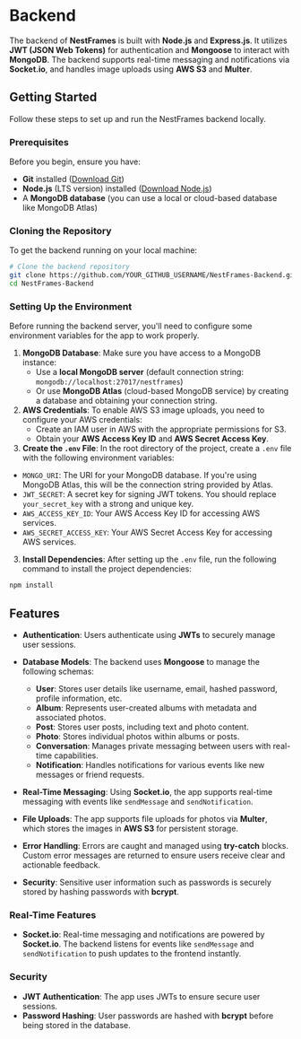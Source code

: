 # Backend

The backend of **NestFrames** is built with **Node.js** and **Express.js**. It utilizes **JWT (JSON Web Tokens)** for authentication and **Mongoose** to interact with **MongoDB**. The backend supports real-time messaging and notifications via **Socket.io**, and handles image uploads using **AWS S3** and **Multer**.

## Getting Started

Follow these steps to set up and run the NestFrames backend locally.

### Prerequisites
Before you begin, ensure you have:
- **Git** installed ([Download Git](https://git-scm.com/downloads))
- **Node.js** (LTS version) installed ([Download Node.js](https://nodejs.org/))
- A **MongoDB database** (you can use a local or cloud-based database like MongoDB Atlas)

### Cloning the Repository
To get the backend running on your local machine:
```sh
# Clone the backend repository
git clone https://github.com/YOUR_GITHUB_USERNAME/NestFrames-Backend.git
cd NestFrames-Backend
```
### Setting Up the Environment

Before running the backend server, you'll need to configure some environment variables for the app to work properly.

1. **MongoDB Database**: Make sure you have access to a MongoDB instance:
   - Use a **local MongoDB server** (default connection string: `mongodb://localhost:27017/nestframes`)
   - Or use **MongoDB Atlas** (cloud-based MongoDB service) by creating a database and obtaining your connection string.
2. **AWS Credentials**: To enable AWS S3 image uploads, you need to configure your AWS credentials:
   - Create an IAM user in AWS with the appropriate permissions for S3.
   - Obtain your **AWS Access Key ID** and **AWS Secret Access Key**.
3. **Create the `.env` File**: In the root directory of the project, create a `.env` file with the following environment variables:

- `MONGO_URI`: The URI for your MongoDB database. If you're using MongoDB Atlas, this will be the connection string provided by Atlas.
- `JWT_SECRET`: A secret key for signing JWT tokens. You should replace `your_secret_key` with a strong and unique key.
- `AWS_ACCESS_KEY_ID`: Your AWS Access Key ID for accessing AWS services.
- `AWS_SECRET_ACCESS_KEY`: Your AWS Secret Access Key for accessing AWS services.

3. **Install Dependencies**: After setting up the `.env` file, run the following command to install the project dependencies:

```sh
npm install
```
## Features

- **Authentication**: Users authenticate using **JWTs** to securely manage user sessions.
- **Database Models**: The backend uses **Mongoose** to manage the following schemas:
  - **User**: Stores user details like username, email, hashed password, profile information, etc.
  - **Album**: Represents user-created albums with metadata and associated photos.
  - **Post**: Stores user posts, including text and photo content.
  - **Photo**: Stores individual photos within albums or posts.
  - **Conversation**: Manages private messaging between users with real-time capabilities.
  - **Notification**: Handles notifications for various events like new messages or friend requests.
  
- **Real-Time Messaging**: Using **Socket.io**, the app supports real-time messaging with events like `sendMessage` and `sendNotification`.
  
- **File Uploads**: The app supports file uploads for photos via **Multer**, which stores the images in **AWS S3** for persistent storage.

- **Error Handling**: Errors are caught and managed using **try-catch** blocks. Custom error messages are returned to ensure users receive clear and actionable feedback.

- **Security**: Sensitive user information such as passwords is securely stored by hashing passwords with **bcrypt**.

### Real-Time Features

- **Socket.io**: Real-time messaging and notifications are powered by **Socket.io**. The backend listens for events like `sendMessage` and `sendNotification` to push updates to the frontend instantly.

### Security

- **JWT Authentication**: The app uses JWTs to ensure secure user sessions.
- **Password Hashing**: User passwords are hashed with **bcrypt** before being stored in the database.
